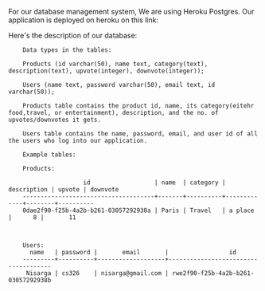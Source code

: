 
For our database management system, We are using Heroku Postgres. Our application is deployed on heroku on this link:

Here's the description of our database:


        Data types in the tables: 

        Products (id varchar(50), name text, category(text), description(text), upvote(integer), downvote(integer));

        Users (name text, password varchar(50), email text, id varchar(50));

        Products table contains the product id, name, its category(eitehr food,travel, or entertainment), description, and the no. of upvotes/downvotes it gets.
    
        Users table contains the name, password, email, and user id of all the users who log into our application.
        
        Example tables:

        Products:

                         id                  | name  | category | description | upvote | downvote 
        -------------------------------------+-------+----------+-------------+--------+----------
        0dae2f90-f25b-4a2b-b261-03057292938a | Paris | Travel   | a place     |      8 |       11

       

        Users:
          name   | password |       email       |                 id                  
        ---------+----------+-------------------+-------------------------------------
         Nisarga | cs326    | nisarga@gmail.com | rwe2f90-f25b-4a2b-b261-03057292938b

